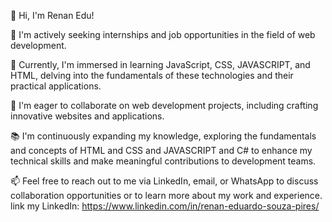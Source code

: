 👋 Hi, I'm Renan Edu!

👀 I'm actively seeking internships and job opportunities in the field of web development.

🌱 Currently, I'm immersed in learning JavaScript, CSS, JAVASCRIPT, and HTML, delving into the fundamentals of these technologies and their practical applications.

💼 I'm eager to collaborate on web development projects, including crafting innovative websites and applications.

📚 I'm continuously expanding my knowledge, exploring the fundamentals and concepts of HTML and CSS  and JAVASCRIPT and C# to enhance my technical skills and make meaningful contributions to development teams.

📫 Feel free to reach out to me via LinkedIn, email, or WhatsApp to discuss collaboration opportunities or to learn more about my work and experience.
link my LinkedIn: https://www.linkedin.com/in/renan-eduardo-souza-pires/
